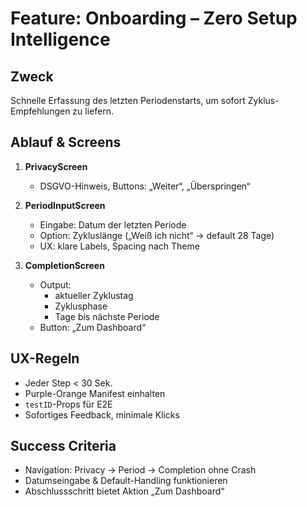 # Feature: Onboarding – Zero Setup Intelligence

## Zweck
Schnelle Erfassung des letzten Periodenstarts, um sofort Zyklus-Empfehlungen zu liefern.

## Ablauf & Screens
1. **PrivacyScreen**  
   - DSGVO-Hinweis, Buttons: „Weiter“, „Überspringen“  

2. **PeriodInputScreen**  
   - Eingabe: Datum der letzten Periode  
   - Option: Zykluslänge („Weiß ich nicht“ → default 28 Tage)  
   - UX: klare Labels, Spacing nach Theme  

3. **CompletionScreen**  
   - Output:  
     - aktueller Zyklustag  
     - Zyklusphase  
     - Tage bis nächste Periode  
   - Button: „Zum Dashboard“

## UX-Regeln
- Jeder Step < 30 Sek.  
- Purple-Orange Manifest einhalten  
- `testID`-Props für E2E  
- Sofortiges Feedback, minimale Klicks  

## Success Criteria
- Navigation: Privacy → Period → Completion ohne Crash  
- Datumseingabe & Default-Handling funktionieren  
- Abschlussschritt bietet Aktion „Zum Dashboard“  